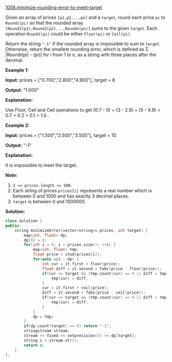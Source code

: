 [1058.minimize-rounding-error-to-meet-target](https://leetcode.com/problems/minimize-rounding-error-to-meet-target/)  

Given an array of prices `[p1,p2...,pn]` and a `target`, round each price `pi` to `Roundi(pi)` so that the rounded array `[Round1(p1),Round2(p2)...,Roundn(pn)]` sums to the given `target`. Each operation `Roundi(pi)` could be either `Floor(pi)` or `Ceil(pi)`.

Return the string `"-1"` if the rounded array is impossible to sum to `target`. Otherwise, return the smallest rounding error, which is defined as Σ |Roundi(pi) - (pi)| for i from 1 to n, as a string with three places after the decimal.

**Example 1:**

  
**Input:** prices = \["0.700","2.800","4.900"\], target = 8
  
**Output:** "1.000"
  
**Explanation:** 
  
Use Floor, Ceil and Ceil operations to get (0.7 - 0) + (3 - 2.8) + (5 - 4.9) = 0.7 + 0.2 + 0.1 = 1.0 .
  

**Example 2:**

  
**Input:** prices = \["1.500","2.500","3.500"\], target = 10
  
**Output:** "-1"
  
**Explanation:** 
  
It is impossible to meet the target.
  

**Note:**

1.  `1 <= prices.length <= 500`.
2.  Each string of prices `prices[i]` represents a real number which is between 0 and 1000 and has exactly 3 decimal places.
3.  `target` is between 0 and 1000000.  



**Solution:**  

```cpp
class Solution {
public:
    string minimizeError(vector<string>& prices, int target) {
        map<int, float> dp;
        dp[0] = 0;
        for(int i = 0; i < prices.size(); ++i) {
            map<int, float> tmp;
            float price = stod(prices[i]);
            for(auto &it : dp) {
                int cur = it.first + floor(price);
                float diff = it.second + fabs(price - floor(price));
                if(cur <= target && (tmp.count(cur) == 0 || diff < tmp[cur])) {
                    tmp[cur] = diff;
                }
                cur = it.first + ceil(price);
                diff = it.second + fabs(price - ceil(price));
                if(cur <= target && (tmp.count(cur) == 0 || diff < tmp[cur])) {
                    tmp[cur] = diff;
                }
            }
            dp = tmp;
        }
        if(dp.count(target) == 0) return "-1";
        stringstream stream;
        stream << fixed << setprecision(3) << dp[target];
        string s = stream.str();
        return s;
    }
};
```
      